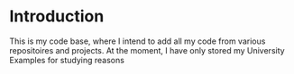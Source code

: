# Introduction

This is my code base, where I intend to add all my code from various repositoires and projects. At the moment, I have only stored my University Examples for studying reasons

